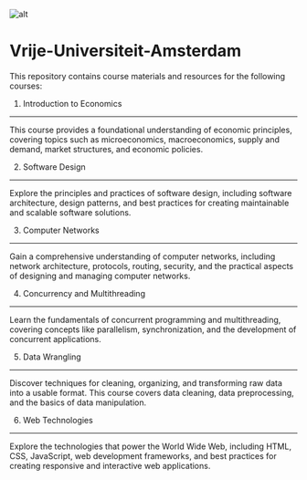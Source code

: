 ![alt](https://assets.vu.nl/d8b6f1f5-816c-005b-1dc1-e363dd7ce9a5/03b18476-b98e-43c2-8b3c-1d7d50026c89/VU_logo_RGB-01.jpg)

Vrije-Universiteit-Amsterdam
===========================================================================================================================

This repository contains course materials and resources for the following courses:

1. Introduction to Economics
--------------------
This course provides a foundational understanding of economic principles, covering topics such as microeconomics, macroeconomics, supply and demand, market structures, and economic policies.

2. Software Design
--------------------
Explore the principles and practices of software design, including software architecture, design patterns, and best practices for creating maintainable and scalable software solutions.

3. Computer Networks
--------------------
Gain a comprehensive understanding of computer networks, including network architecture, protocols, routing, security, and the practical aspects of designing and managing computer networks.

4. Concurrency and Multithreading
--------------------
Learn the fundamentals of concurrent programming and multithreading, covering concepts like parallelism, synchronization, and the development of concurrent applications.

5. Data Wrangling
--------------------
Discover techniques for cleaning, organizing, and transforming raw data into a usable format. This course covers data cleaning, data preprocessing, and the basics of data manipulation.

6. Web Technologies
--------------------
Explore the technologies that power the World Wide Web, including HTML, CSS, JavaScript, web development frameworks, and best practices for creating responsive and interactive web applications.


